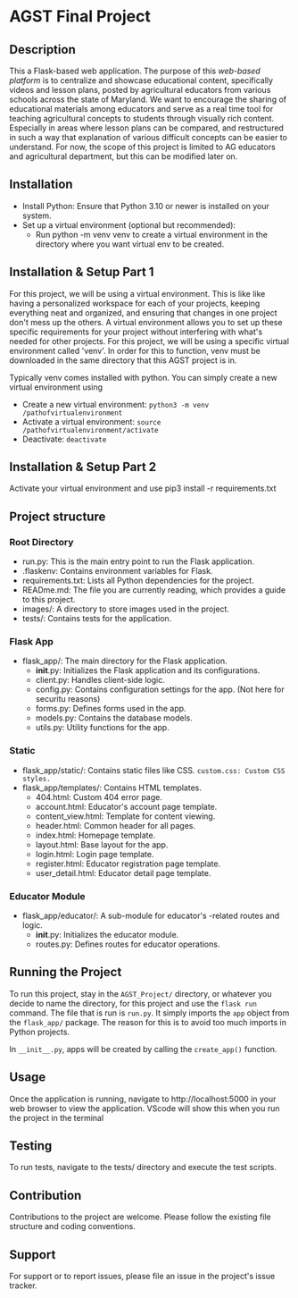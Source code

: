 # AGST Final Project

## Description
 This a Flask-based web application. The purpose of this *web-based platform* is to centralize and showcase educational content, specifically videos and lesson plans, posted by agricultural educators from various schools across the state of Maryland. We want to encourage the sharing of educational materials among educators and serve as a real time tool for teaching agricultural concepts to students through visually rich content. Especially in areas where lesson plans can be compared, and restructured in such a way that explanation of various difficult concepts can be easier to understand. For now, the scope of this project is limited to AG educators and agricultural department, but this can be modified later on.

## Installation
- Install Python: Ensure that Python 3.10 or newer is installed on your system.
- Set up a virtual environment (optional but recommended):
    - Run python -m venv venv to create a virtual environment in the directory where you want virtual env to be created.

## Installation & Setup Part 1
For this project, we will be using a virtual environment. This is like like having a personalized workspace for each of your projects, keeping everything neat and organized, and ensuring that changes in one project don't mess up the others. A virtual environment allows you to set up these specific requirements for your project without interfering with what's needed for other projects. For this project, we will be using a specific virtual environment called 'venv'. In order for this to function, venv must be downloaded in the same directory that this AGST project is in.

Typically venv comes installed with python. You can simply create a new virtual environment using
- Create a new virtual environment: `python3 -m venv /pathofvirtualenvironment`
- Activate a virtual environment: `source /pathofvirtualenvironment/activate`
- Deactivate: `deactivate`


## Installation & Setup Part 2
Activate your virtual environment and use pip3 install -r requirements.txt

## Project structure

### Root Directory
- run.py: This is the main entry point to run the Flask application.
- .flaskenv: Contains environment variables for Flask.
- requirements.txt: Lists all Python dependencies for the project.
- READme.md: The file you are currently reading, which provides a guide to this project.
- images/: A directory to store images used in the project.
- tests/: Contains tests for the application.

### Flask App
- flask_app/: The main directory for the Flask application.
    - __init__.py: Initializes the Flask application and its configurations.
    - client.py: Handles client-side logic.
    - config.py: Contains configuration settings for the app. (Not here for securitu reasons)
    - forms.py: Defines forms used in the app.
    - models.py: Contains the database models.
    - utils.py: Utility functions for the app.

### Static
- flask_app/static/: Contains static files like CSS.
        `custom.css: Custom CSS styles.`
- flask_app/templates/: Contains HTML templates.
    - 404.html: Custom 404 error page.
    - account.html: Educator's account page template.
    - content_view.html: Template for content viewing.
    - header.html: Common header for all pages.
    - index.html: Homepage template.
    - layout.html: Base layout for the app.
    - login.html: Login page template.
    - register.html: Educator registration page template.
    - user_detail.html: Educator detail page template.

### Educator Module
- flask_app/educator/: A sub-module for educator's -related routes and logic.
    - __init__.py: Initializes the educator module.
    -  routes.py: Defines routes for educator operations.

## Running the Project
To run this project, stay in the `AGST_Project/` directory, or whatever you decide to name the directory, for this project  and use the `flask run` command. The file that is run is `run.py`. It simply imports the `app` object from the `flask_app/` package. The reason for this is to
avoid too much imports in Python projects.

In `__init__.py`, apps will be created by calling the `create_app()` function.

## Usage

Once the application is running, navigate to http://localhost:5000 in your web browser to view the application. VScode will show this when you run the project in the terminal

## Testing
To run tests, navigate to the tests/ directory and execute the test scripts.

## Contribution
Contributions to the project are welcome. Please follow the existing file structure and coding conventions.

## Support
For support or to report issues, please file an issue in the project's issue tracker.